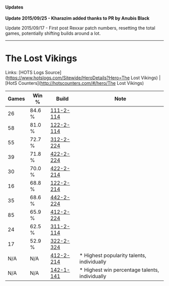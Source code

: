 #### Updates
**Update 2015/09/25 - Kharazim added thanks to PR by Anubis Black**

Update 2015/09/17 - First post Rexxar patch numbers, resetting the total games, potentially shifting builds around a lot.

***

# The Lost Vikings

Links: [HOTS Logs Source](https://www.hotslogs.com/Sitewide/HeroDetails?Hero=The Lost Vikings) | [HotS Counters](http://hotscounters.com/#/hero/The Lost Vikings)

Games  | Win %  | Build     | Note
-----  | -----  | -----     | ----
26     | 84.6 % | [111-2-114](http://www.heroesfire.com/hots/talent-calculator/the-lost-vikings#gOwo) | 
58     | 81.0 % | [122-2-114](http://www.heroesfire.com/hots/talent-calculator/the-lost-vikings#gpnY) | 
55     | 72.7 % | [312-2-224](http://www.heroesfire.com/hots/talent-calculator/the-lost-vikings#o3gm) | 
39     | 71.8 % | [422-2-224](http://www.heroesfire.com/hots/talent-calculator/the-lost-vikings#sGEG) | 
30     | 70.0 % | [422-2-214](http://www.heroesfire.com/hots/talent-calculator/the-lost-vikings#sGE6) | 
16     | 68.8 % | [122-2-214](http://www.heroesfire.com/hots/talent-calculator/the-lost-vikings#gpp6) | 
35     | 68.6 % | [442-2-224](http://www.heroesfire.com/hots/talent-calculator/the-lost-vikings#t13G) | 
85     | 65.9 % | [412-2-224](http://www.heroesfire.com/hots/talent-calculator/the-lost-vikings#rtpm) | 
24     | 62.5 % | [311-2-114](http://www.heroesfire.com/hots/talent-calculator/the-lost-vikings#o1Co) | 
17     | 52.9 % | [322-2-324](http://www.heroesfire.com/hots/talent-calculator/the-lost-vikings#oS6q) | 
N/A    | N/A    | [412-2-214](http://www.heroesfire.com/hots/talent-calculator/the-lost-vikings#rtpc) | * Highest popularity talents, individually
N/A    | N/A    | [142-1-141](http://www.heroesfire.com/hots/talent-calculator/the-lost-vikings#haNL) | * Highest win percentage talents, individually
